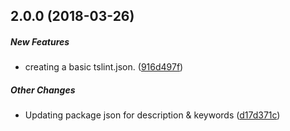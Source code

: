 ## 2.0.0 (2018-03-26)

##### New Features

*  creating a basic tslint.json. ([916d497f](git+https://github.com/amittkSharma/tslint-checker/commit/916d497fbd59e7391d905200d643993b45e2d6a9))

##### Other Changes

*  Updating package json for description & keywords ([d17d371c](git+https://github.com/amittkSharma/tslint-checker/commit/d17d371c559660e1fb57c03f1123650a98737e4c))

